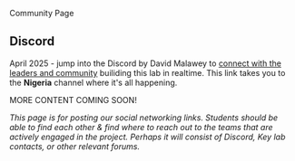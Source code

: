 Community Page

## Discord

April 2025 - jump into the Discord by David Malawey to [connect with the leaders and community](https://discord.gg/m8RVE4wjkm) builiding this lab in realtime.  This link takes you to the **Nigeria** channel where it's all happening.

MORE CONTENT COMING SOON! 

_This page is for posting our social networking links.  Students should be able to find each other & find where to reach out to the teams that are actively engaged in the project. Perhaps it will consist of Discord, Key lab contacts, or other relevant forums._
